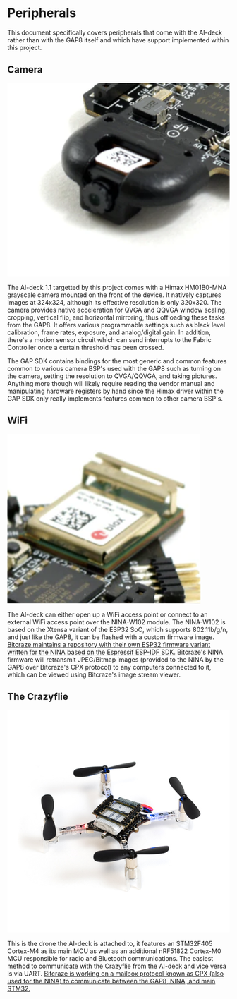 # Peripherals

This document specifically covers peripherals that come with the AI-deck rather than with the GAP8 itself and which have support implemented within this project.

## Camera

![](InlineImages/himax_camera.png)

The AI-deck 1.1 targetted by this project comes with a Himax HM01B0-MNA grayscale camera mounted on the front of the device. It natively captures images at 324x324, although its effective resolution is only 320x320. The camera provides native acceleration for QVGA and QQVGA window scaling, cropping, vertical flip, and horizontal mirroring, thus offloading these tasks from the GAP8. It offers various programmable settings such as black level calibration, frame rates, exposure, and analog/digital gain. In addition, there's a motion sensor circuit which can send interrupts to the Fabric Controller once a certain threshold has been crossed. 

The GAP SDK contains bindings for the most generic and common features common to various camera BSP's used with the GAP8 such as turning on the camera, setting the resolution to QVGA/QQVGA, and taking pictures. Anything more though will likely require reading the vendor manual and manipulating hardware registers by hand since the Himax driver within the GAP SDK only really implements features common to other camera BSP's.

## WiFi

![](InlineImages/nina_module.png)

The AI-deck can either open up a WiFi access point or connect to an external WiFi access point over the NINA-W102 module. The NINA-W102 is based on the Xtensa variant of the ESP32 SoC, which supports 802.11b/g/n, and just like the GAP8, it can be flashed with a custom firmware image. [Bitcraze maintains a repository with their own ESP32 firmware variant written for the NINA based on the Espressif ESP-IDF SDK.](https://github.com/bitcraze/aideck-esp-firmware) Bitcraze's NINA firmware will retransmit JPEG/Bitmap images (provided to the NINA by the GAP8 over Bitcraze's CPX protocol) to any computers connected to it, which can be viewed using Bitcraze's image stream viewer. 

## The Crazyflie

![](InlineImages/crazyflie_2_1.jpg)

This is the drone the AI-deck is attached to, it features an STM32F405 Cortex-M4 as its main MCU as well as an additional nRF51822 Cortex-M0 MCU responsible for radio and Bluetooth communications. The easiest method to communicate with the Crazyflie from the AI-deck and vice versa is via UART. [Bitcraze is working on a mailbox protocol known as CPX (also used for the NINA) to communicate between the GAP8, NINA, and main STM32.](https://www.bitcraze.io/2022/03/ai-deck-improved-infrastructure/)